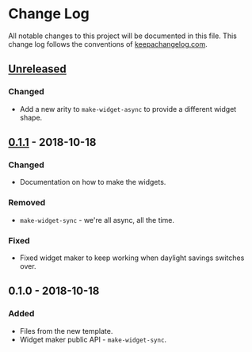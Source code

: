 # Change Log
All notable changes to this project will be documented in this file. This change log follows the conventions of [keepachangelog.com](http://keepachangelog.com/).

## [Unreleased]
### Changed
- Add a new arity to `make-widget-async` to provide a different widget shape.

## [0.1.1] - 2018-10-18
### Changed
- Documentation on how to make the widgets.

### Removed
- `make-widget-sync` - we're all async, all the time.

### Fixed
- Fixed widget maker to keep working when daylight savings switches over.

## 0.1.0 - 2018-10-18
### Added
- Files from the new template.
- Widget maker public API - `make-widget-sync`.

[Unreleased]: https://github.com/your-name/code-marker/compare/0.1.1...HEAD
[0.1.1]: https://github.com/your-name/code-marker/compare/0.1.0...0.1.1
